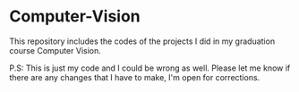 # Computer-Vision

This repository includes the codes of the projects I did in my graduation course Computer Vision.

P.S: This is just my code and I could be wrong as well. Please let me know if there are any changes that I have to make, I'm open for corrections.


